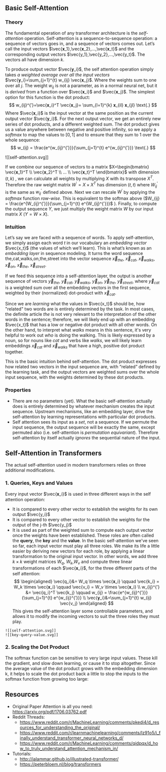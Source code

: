 ## Basic Self-Attention

### Theory

The fundamental operation of any transformer architecture is the *self-attention* operation.  Self-attention is a sequence-to-sequence operation: a sequence of vectors goes in, and a sequence of vectors comes out. Let’s call the input vectors $\vec{𝐱_1},\vec{𝐱_2},…,\vec{𝐱_t}$ and the corresponding output vectors $\vec{y_1},\vec{y_2},…,\vec{y_t}$. The vectors all have dimension $k$.

To produce output vector $\vec{𝐲_i}$, the self attention operation simply takes *a weighted average over all the input vectors* $\vec{𝐲_i}=\sum_{j=1}^{t} w_{ij} \vec{𝐱_j}$. Where the weights sum to one over all $j$. The weight $w_{ij}$ is not a parameter, as in a normal neural net, but it is *derived* from a function over $\vec{𝐱_i}$ and $\vec{𝐱_j}$. The simplest option for this function is the dot product:
$$
w_{ij}^{′}=\vec{𝐱_i}^T \vec{𝐱_j}= \sum_{l=1}^{k} 𝐱_{il} 𝐱_{jl}
\text{.}
$$
Where $\vec{𝐱_i}$ is the input vector at the same position as the current output vector $\vec{𝐲_i}$. For the next output vector, we get an entirely new series of dot products, and a different weighted sum. The dot product gives us a value anywhere between negative and positive infinity, so we apply a *softmax* to map the values to $[0,1]$ and to ensure that they sum to $1$ over the whole sequence:
$$
w_{ij} = \frac{e^{w_{ij}^{′}}}{\sum_{j=1}^{t} e^{w_{ij}^{′}}}
\text{.}
$$

![[self-attention.svg]]

If we combine our sequence of vectors to a matrix $X=\begin{bmatrix} \vec{𝐱_1}^T \\ \vec{𝐱_2}^T \\ … \\ \vec{𝐱_t}^T \end{bmatrix}$ with dimension $(t, k)$ , we can calculate all weights by multiplying $X$ with its transpose $X^T$. Therefore the raw weight matrix $W^{′}=X \times X^T$ has dimension $(t, t)$ where $W^{′}_{ij}$ is the same as $w_{ij}^{′}$ defined above. Next we can rescale $W^{′}$ by applying the  *softmax* function *row-wise*. This is equivalent to the softmax above ($W_{ij} = \frac{e^{W_{ij}^{′}}}{\sum_{j=1}^{t} e^{W_{ij}^{′}}}$ ). Finally, to compute the output sequence $Y$, we just multiply the weight matrix $W$ by our input matrix $X$ ($Y=W \times X$).

### Intuition

Let’s say we are faced with a sequence of words. To apply self-attention, we simply assign each word $t$ in our vocabulary an *embedding vector* $\vec{x_t}$ (the values of which we’ll learn). This is what’s known as an *embedding layer* in sequence modeling. It turns the word sequence the,cat,walks,on,the,street into the vector sequence $\vec{x}_{the}$, $\vec{x}_{cat}$, $\vec{x}_{walks}$, $\vec{x}_{on}$, $\vec{x}_{the}$, $\vec{x}_{street}$.

If we feed this sequence into a self-attention layer, the output is another sequence of vectors $\vec{y}_{the}$, $\vec{y}_{cat}$, $\vec{y}_{walks}$, $\vec{y}_{on}$, $\vec{y}_{the}$, $\vec{y}_{street}$, where $\vec{y}_{cat}$ is a weighted sum over all the embedding vectors in the first sequence, weighted by their (normalized) dot-product with $\vec{x}_{cat}$.

Since we are *learning* what the values in $\vec{x_t}$ should be, how "related" two words are is entirely determined by the task. In most cases, the definite article *the* is not very relevant to the interpretation of the other words in the sentence; therefore, we will likely end up with an embedding $\vec{x_t}$ that has a low or negative dot product with all other words. On the other hand, to interpret what *walks* means in this sentence, it's very helpful to work out *who* is doing the walking. This is likely expressed by a noun, so for nouns like *cat* and verbs like *walks*, we will likely learn embeddings $\vec{x}_{cat}$ and $\vec{x}_{walks}$ that have a high, positive dot product together.

This is the basic intuition behind self-attention. The dot product expresses how related two vectors in the input sequence are, with “related” defined by the learning task, and the output vectors are weighted sums over the whole input sequence, with the weights determined by these dot products.

### Properties
- There are no parameters (yet). What the basic self-attention actually does is entirely determined by whatever mechanism creates the input sequence. Upstream mechanisms, like an embedding layer, drive the self-attention by learning representations with particular dot products.
- Self attention sees its input as a *set*, not a sequence. If we permute the input sequence, the output sequence will be exactly the same, except permuted also (i.e. self-attention is *permutation equivariant*). Therefore self-attention by itself actually *ignores* the sequential nature of the input.

## Self-Attention in Transformers

The actual self-attention used in modern transformers relies on three additional modifications.

### 1. Queries, Keys and Values

Every input vector $\vec{𝐱_i}$ is used in three different ways in the self attention operation:
- It is compared to every other vector to establish the weights for its own output $\vec{y_i}$
- It is compared to every other vector to establish the weights for the output of the j-th $\vec{y_j}$
- It is used as part of the weighted sum to compute each output vector once the weights have been established.
These roles are often called the **query**, the **key** and the **value**. In the basic self-attention we've seen so far, each input vector must play all three roles. We make its life a little easier by deriving new vectors for each role, by applying a linear transformation to the original input vector. In other words, we add three $k×k$ weight matrices $W_q$, $W_k$,$W_v$ and compute three linear transformations of each $\vec{𝐱_i}$, for the three different parts of the self attention:
$$
\begin{aligned}
\vec{q_i}&= W_q \times \vec{𝐱_i} \qquad
\vec{k_i} = W_k \times \vec{𝐱_i} \qquad
\vec{v_i} = W_v \times \vec{𝐱_i}
\\
w_{ij}^{′} &= \vec{q_i}^T \vec{k_j} \qquad
w_{ij} = \frac{e^{w_{ij}^{′}}}{\sum_{j=1}^{t} e^{w_{ij}^{′}}}
\\
\vec{𝐲_i}&=\sum_{j=1}^{t} w_{ij} \vec{v_j}
\end{aligned}
$$
This gives the self-attention layer some controllable parameters, and allows it to modify the incoming vectors to suit the three roles they must play.
```image-layout-a
![[self-attention.svg]]
![[key-query-value.svg]]
```


### 2. Scaling the Dot Product

The softmax function can be sensitive to very large input values. These kill the gradient, and slow down learning, or cause it to stop altogether. Since the average value of the dot product grows with the embedding dimension k, it helps to scale the dot product back a little to stop the inputs to the softmax function from growing too large:



## Resources

- Original Paper Attention is all you need: https://arxiv.org/pdf/1706.03762.pdf
- Reddit Threads:
	- https://www.reddit.com/r/MachineLearning/comments/pkedi4/d_resources_for_understanding_the_original/
	- https://www.reddit.com/r/learnmachinelearning/comments/lz91o5/i_finally_understand_transformer_neural_networks_d/
	- https://www.reddit.com/r/MachineLearning/comments/qidpqx/d_how_to_truly_understand_attention_mechanism_in/
- Tutorials:
	- http://jalammar.github.io/illustrated-transformer/
	- https://peterbloem.nl/blog/transformers
